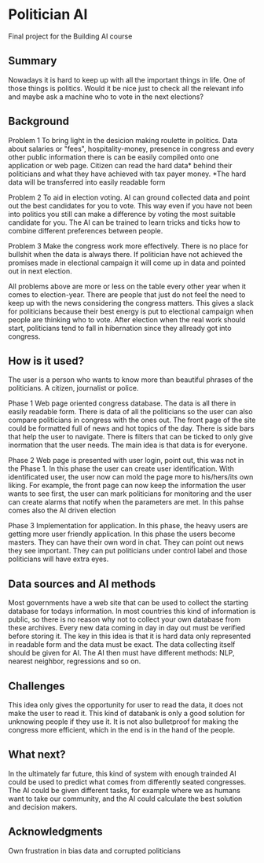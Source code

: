 
# Politician AI

Final project for the Building AI course

## Summary

Nowadays it is hard to keep up with all the important things in life. One of those things is politics. Would it be nice just to check all the relevant info and maybe ask a machine who to vote in the next elections? 


## Background

Problem 1
To bring light in the desicion making roulette in politics. Data about salaries or "fees", hospitality-money, presence in congress and every other public information there is can be easily compiled onto one application or web page. Citizen can read the hard data* behind their politicians and what they have achieved with tax payer money. *The hard data will be transferred into easily readable form

Problem 2
To aid in election voting. AI can ground collected data and point out the best candidates for you to vote. This way even if you have not been into politics you still can make a difference by voting the most suitable candidate for you. The AI can be trained to learn tricks and ticks how to combine different preferences between people. 

Problem 3
Make the congress work more effectively. There is no place for bullshit when the data is always there. If politician have not achieved the promises made in electional campaign it will come up in data and pointed out in next election.

All problems above are more or less on the table every other year when it comes to election-year. There are people that just do not feel the need to keep up with the news considering the congress matters. This gives a slack for politicians because their best energy is put to electional campaign when people are thinking who to vote. After election when the real work should start, politicians tend to fall in hibernation since they allready got into congress. 

## How is it used?

The user is a person who wants to know more than beautiful phrases of the politicians. A citizen, journalist or police.

Phase 1
Web page oriented congress database. The data is all there in easily readable form. There is data of all the politicians so the user can also compare politicians in congress with the ones out. The front page of the site could be formatted full of news and hot topics of the day. There is side bars that help the user to navigate. There is filters that can be ticked to only give inormation that the user needs. The main idea is that data is for everyone.

Phase 2
Web page is presented with user login, point out, this was not in the Phase 1. In this phase the user can create user identification. With identificated user, the user now can mold the page more to his/hers/its own liking. For example, the front page can now keep the information the user wants to see first, the user can mark politicians for monitoring and the user can create alarms that notify when the parameters are met. In this pahse comes also the AI driven election 

Phase 3
Implementation for application. In this phase, the heavy users are getting more user friendly application. In this phase the users become masters. They can have their own word in chat. They can point out news they see important. They can put politicians under control label and those politicians will have extra eyes.


## Data sources and AI methods

Most governments have a web site that can be used to collect the starting database for todays information. In most countries this kind of information is public, so there is no reason why not to collect your own database from these archives. Every new data coming in day in day out must be verified before storing it. The key in this idea is that it is hard data only represented in readable form and the data must be exact. The data collecting itself should be given for AI. The AI then must have different methods: NLP, nearest neighbor, regressions and so on.

## Challenges

This idea only gives the opportunity for user to read the data, it does not make the user to read it. This kind of databank is only a good solution for unknowing people if they use it. It is not also bulletproof for making the congress more efficient, which in the end is in the hand of the people.

## What next?

In the ultimately far future, this kind of system with enough trainded AI could be used to predict what comes from differently seated congresses. The AI could be given different tasks, for example where we as humans want to take our community, and the AI could calculate the best solution and decision makers.

## Acknowledgments

Own frustration in bias data and corrupted politicians
